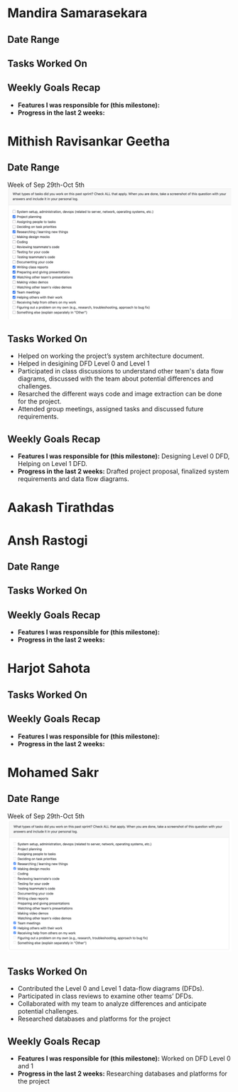 # Mandira Samarasekara  

## Date Range  



## Tasks Worked On  


## Weekly Goals Recap  

- **Features I was responsible for (this milestone):** 
- **Progress in the last 2 weeks:** 

# Mithish Ravisankar Geetha
## Date Range

Week of Sep 29th-Oct 5th
![Mithish Peer Eval SS](images/MithishWeek5.jpg)
## Tasks Worked On

- Helped on working the project’s system architecture document.
- Helped in desigining DFD Level 0 and Level 1
- Participated in class discussions  to understand other team's data flow diagrams, discussed with the team about potential differences and challenges.
- Resarched the different ways code and image extraction can be done for the project.
- Attended group meetings, assigned tasks and discussed future requirements.

## Weekly Goals Recap

- **Features I was responsible for (this milestone):**  Designing Level 0 DFD, Helping on Level 1 DFD.
- **Progress in the last 2 weeks:** Drafted project proposal, finalized system requirements and data flow diagrams.

# Aakash Tirathdas

# Ansh Rastogi

## Date Range



## Tasks Worked On


## Weekly Goals Recap

- **Features I was responsible for (this milestone):** 
- **Progress in the last 2 weeks:** 


# Harjot Sahota

## Tasks Worked On


## Weekly Goals Recap

- **Features I was responsible for (this milestone):** 
- **Progress in the last 2 weeks:** 
# Mohamed Sakr

## Date Range
Week of Sep 29th-Oct 5th
![Mohamed's Peer Eval SS](images/MohamedSakrW5.png)

## Tasks Worked On
- Contributed the Level 0 and Level 1 data-flow diagrams (DFDs).
- Participated in class reviews to examine other teams’ DFDs.
- Collaborated with my team to analyze differences and anticipate potential challenges.
- Researched databases and platforms for the project


## Weekly Goals Recap

- **Features I was responsible for (this milestone):**  Worked on DFD Level 0 and 1
- **Progress in the last 2 weeks:** Researching databases and platforms for the project